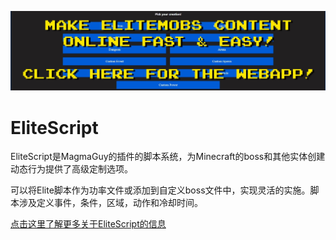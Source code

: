 [![webapp_banner.jpg](../../../img/wiki/webapp_banner.jpg)](https://magmaguy.com/webapp/webapp.html)

# EliteScript

EliteScript是MagmaGuy的插件的脚本系统，为Minecraft的boss和其他实体创建动态行为提供了高级定制选项。

可以将Elite脚本作为功率文件或添加到自定义boss文件中，实现灵活的实施。脚本涉及定义事件，条件，区域，动作和冷却时间。

[点击这里了解更多关于EliteScript的信息]($language$/elitemobs/creating_powers.md)